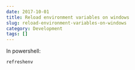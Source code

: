 ```yaml
---
date: 2017-10-01
title: Reload environment variables on windows
slug: reload-environment-variables-on-windows
category: Development
tags: []
---
```


In powershell:

```bash 
refreshenv
```